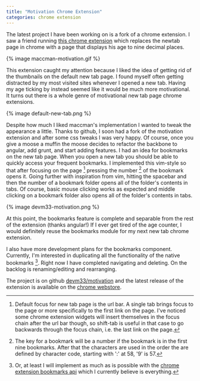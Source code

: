 ```yaml
---
title: "Motivation Chrome Extension"
categories: chrome extension
---
```


The latest project I have been working on is a fork of a chrome extension. I saw
a friend running [this chrome extension][maccman-motivation] which replaces the
newtab page in chrome with a page that displays his age to nine
decimal places.

{% image maccman-motivation.gif %}

This extension caught my attention because I liked the idea of getting rid of
the thumbnails on the default new tab page. I found myself often getting
distracted by my most visited sites whenever I opened a new tab. Having my age
ticking by instead seemed like it would be much more motivational. It turns out
there is a whole genre of motivational new tab page chrome extensions.

{% image default-new-tab.png %}

Despite how much I liked maccman's implementation I wanted to tweak the
appearance a little.  Thanks to github, I soon had a fork of the motivation
extension and after some css tweaks I was very happy. Of course, once you give a
moose a muffin the moose decides to refactor the backbone to angular, add grunt,
and start adding features. I had an idea for bookmarks on the new tab page.
When you open a new tab you should be able to quickly access your frequent
bookmarks. I implemented this vim-style so that after focusing on the page
[^focus] pressing the number [^number] of the bookmark opens it. Going further
with inspiration from vim, hitting the spacebar and then the number of a
bookmark folder opens all of the folder's contents in tabs. Of course, basic
mouse clicking works as expected and middle clicking on a bookmark folder also
opens all of the folder's contents in tabs.

{% image devm33-motivation.png %}

At this point, the bookmarks feature is complete and separable from the rest of
the extension (thanks angular!) If I ever get tired of the age counter, I would
definitely reuse the bookmarks module for my next new tab chrome extension.

I also have more development plans for the bookmarks component. Currently, I'm
interested in duplicating all the functionality of the native bookmarks
[^native].  Right now I have completed navigating and deleting. On the backlog
is renaming/editing and rearranging.

The project is on github [devm33/motivation][devm33-motivation] and the
latest release of the extension is available on the [chrome
webstore][devm33-webstore].

[^focus]: Default focus for new tab page is the url bar. A single tab brings
    focus to the page or more specifically to the first link on the page.
    I've noticed some chrome extension widgets will insert themselves in the
    focus chain after the url bar though, so shift-tab is useful in that case to
    go backwards through the focus chain, i.e. the last link on the page.

[^number]: The key for a bookmark will be a number if the bookmark is in the
    first nine bookmarks. After that the characters are used in the order the
    are defined by character code, starting with ':' at 58, '9' is 57.

[^native]: Or, at least I will implement as much as is possible with the [chrome
    extension bookmarks api][bookmarks-api] which I currently believe is
    everything.

[maccman-motivation]: https://github.com/maccman/motivation
[devm33-motivation]: https://github.com/devm33/motivation
[devm33-webstore]: https://chrome.google.com/webstore/detail/edaphnidncfdooaldnhdmijjephlbehh/
[bookmarks-api]: https://developer.chrome.com/extensions/bookmarks
